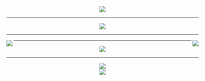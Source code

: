 
<div align="center">
    <img align="center" src="http://github-profile-summary-cards.vercel.app/api/cards/profile-details?username=vn7n24fzkq&theme=nord_dark"/>
</div>

---

<div align="center">
    <img align="center" src="https://streak-stats.demolab.com?user=errorgenerator&theme=nord&hide_border=true"/>
</div>

---

<div align="center">
    <img align="left" src="https://github-readme-stats.vercel.app/api/top-langs/?username=errorgenerator&theme=nord&layout=compact&hide_border=true"/>
    <img align="right" src="http://github-profile-summary-cards.vercel.app/api/cards/most-commit-language?username=vn7n24fzkq&theme=nord_dark"/>
</div>

---

<div align="center">
    <img align="center" src="https://github-profile-summary-cards.vercel.app/api/cards/repos-per-language?username=errorgenerator&theme=nord_dark&"/>
</div>

---

<div align="center">
    <img align="center" src="https://github-readme-stats.vercel.app/api?username=errorgenerator&theme=nord&show_icons=true&hide_border=true"/>
</div>

<div align="center">
    <img src="https://github-profile-trophy.vercel.app/?username=errorgenerator&theme=nord&no-frame=true"/>
</div>